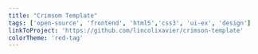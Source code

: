 ```yaml
---
title: "Crimsom Template"
tags: ['open-source', 'frontend', 'html5','css3', 'ui-ex', 'design']
linkToProject: 'https://github.com/lincolixavier/crimson-template'
colorTheme: 'red-tag'
---
```

